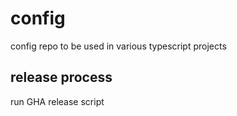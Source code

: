 # config

config repo to be used in various typescript projects

## release process

run GHA release script